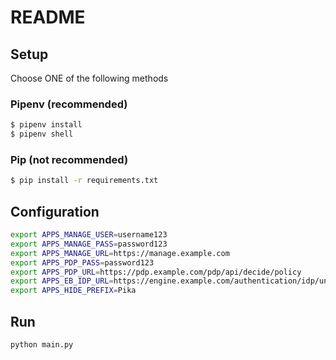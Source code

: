 # README

## Setup
Choose ONE of the following methods

### Pipenv (recommended)
```bash
$ pipenv install
$ pipenv shell
```

### Pip (not recommended)
```bash
$ pip install -r requirements.txt
```


## Configuration
```bash
export APPS_MANAGE_USER=username123
export APPS_MANAGE_PASS=password123
export APPS_MANAGE_URL=https://manage.example.com
export APPS_PDP_PASS=password123
export APPS_PDP_URL=https://pdp.example.com/pdp/api/decide/policy
export APPS_EB_IDP_URL=https://engine.example.com/authentication/idp/unsolicited-single-sign-on
export APPS_HIDE_PREFIX=Pika
```

## Run
```bash
python main.py
```
